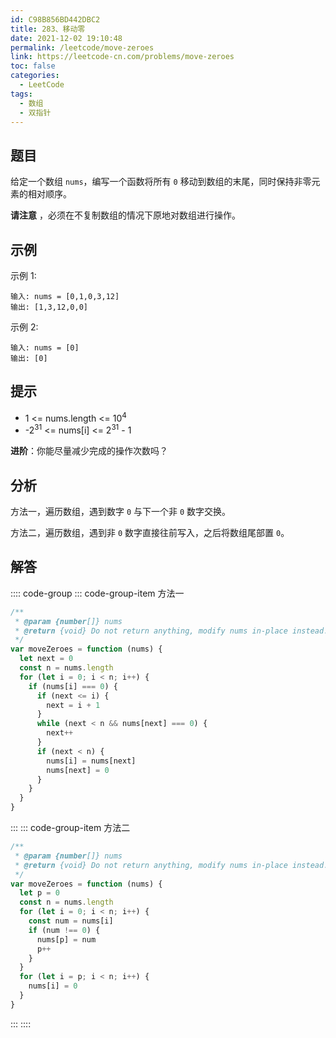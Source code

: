 ```yaml
---
id: C98B856BD442DBC2
title: 283、移动零
date: 2021-12-02 19:10:48
permalink: /leetcode/move-zeroes
link: https://leetcode-cn.com/problems/move-zeroes
toc: false
categories:
  - LeetCode
tags:
  - 数组
  - 双指针
---
```


<Level type='easy'/>

## 题目

给定一个数组 `nums`，编写一个函数将所有 `0` 移动到数组的末尾，同时保持非零元素的相对顺序。

**请注意** ，必须在不复制数组的情况下原地对数组进行操作。

## 示例

示例 1:

```text
输入: nums = [0,1,0,3,12]
输出: [1,3,12,0,0]
```

示例 2:

```text
输入: nums = [0]
输出: [0]
```

## 提示

- 1 <= nums.length <= 10<sup>4</sup>
- -2<sup>31</sup> <= nums[i] <= 2<sup>31</sup> - 1

**进阶**：你能尽量减少完成的操作次数吗？

## 分析

方法一，遍历数组，遇到数字 `0` 与下一个非 `0` 数字交换。

方法二，遍历数组，遇到非 `0` 数字直接往前写入，之后将数组尾部置 `0`。

## 解答

:::: code-group
::: code-group-item 方法一

```javascript
/**
 * @param {number[]} nums
 * @return {void} Do not return anything, modify nums in-place instead.
 */
var moveZeroes = function (nums) {
  let next = 0
  const n = nums.length
  for (let i = 0; i < n; i++) {
    if (nums[i] === 0) {
      if (next <= i) {
        next = i + 1
      }
      while (next < n && nums[next] === 0) {
        next++
      }
      if (next < n) {
        nums[i] = nums[next]
        nums[next] = 0
      }
    }
  }
}
```

:::
::: code-group-item 方法二

```javascript
/**
 * @param {number[]} nums
 * @return {void} Do not return anything, modify nums in-place instead.
 */
var moveZeroes = function (nums) {
  let p = 0
  const n = nums.length
  for (let i = 0; i < n; i++) {
    const num = nums[i]
    if (num !== 0) {
      nums[p] = num
      p++
    }
  }
  for (let i = p; i < n; i++) {
    nums[i] = 0
  }
}
```

:::
::::

